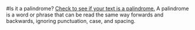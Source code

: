 #Is it a palindrome?
[Check to see if your text is a palindrome.](https://codepen.io/Hyobewan-Kenobi/pen/RwOOXeN) A palindrome is a word or phrase that can be read the same way forwards and backwards, ignoring punctuation, case, and spacing.
